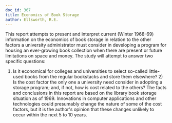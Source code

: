 ```yaml
---
doc_id: 367
title: Economics of Book Storage
author: Ellsworth, R.E.
---
```


This report attempts to present and interpret current
(Winter 1968-69) information on the economics of book storage
in relation to the other factors a university administrator
must consider in developing a program for housing an
ever-growing book collection when there are present or
future limitations on space and money.
  The study will attempt to answer two specific questions:
1) Is it economical for colleges and universities to select
so-called little-used books from the regular bookstacks and
store them elsewhere? 2) Is the cost factor the only one a
university need consider in adopting a storage program; and,
if not, how is cost related to the others?
  The facts and conclusions in this report are based on
the library book storage situation as of 1969.  Innovations
in computer applications and other technologies could
presumably change the nature of some of the cost factors, but
it is the author's opinion that these changes unlikely to
occur within the next 5 to 10 years.